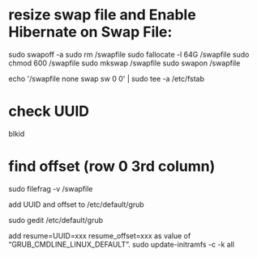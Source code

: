 # resize swap file and Enable Hibernate on Swap File:

sudo swapoff -a 
sudo rm /swapfile 
sudo fallocate -l 64G /swapfile 
sudo chmod 600 /swapfile 
sudo mkswap /swapfile 
sudo swapon /swapfile 

echo '/swapfile none swap sw 0 0' | sudo tee -a /etc/fstab

# check UUID
blkid

# find offset (row 0 3rd column)
sudo filefrag -v /swapfile

add UUID and offset to /etc/default/grub

sudo gedit /etc/default/grub

add resume=UUID=xxx resume_offset=xxx as value of “GRUB_CMDLINE_LINUX_DEFAULT”.
sudo update-initramfs -c -k all